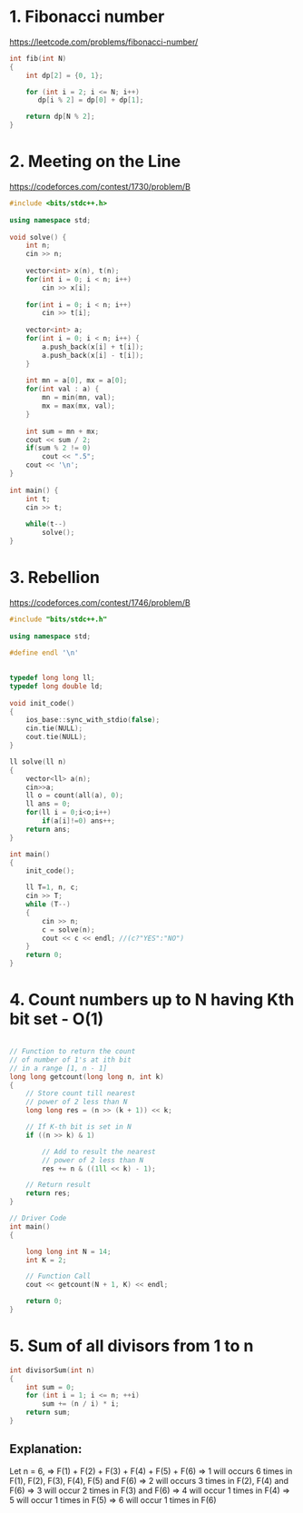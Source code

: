 # 1. Fibonacci number
https://leetcode.com/problems/fibonacci-number/


```cpp
int fib(int N) 
{
	int dp[2] = {0, 1};

	for (int i = 2; i <= N; i++)
	   dp[i % 2] = dp[0] + dp[1];

	return dp[N % 2];
}
```

# 2. Meeting on the Line
https://codeforces.com/contest/1730/problem/B

```cpp
#include <bits/stdc++.h>
 
using namespace std;
 
void solve() {
    int n;
    cin >> n;
 
    vector<int> x(n), t(n);
    for(int i = 0; i < n; i++)
        cin >> x[i];
 
    for(int i = 0; i < n; i++)
        cin >> t[i];
 
    vector<int> a;
    for(int i = 0; i < n; i++) {
        a.push_back(x[i] + t[i]);
        a.push_back(x[i] - t[i]);
    }
 
    int mn = a[0], mx = a[0];
    for(int val : a) {
        mn = min(mn, val);
        mx = max(mx, val);
    }
 
    int sum = mn + mx;
    cout << sum / 2;
    if(sum % 2 != 0)
        cout << ".5";
    cout << '\n';
}
 
int main() {
    int t;
    cin >> t;
 
    while(t--)
        solve();
}
```
# 3. Rebellion
https://codeforces.com/contest/1746/problem/B

```cpp
#include "bits/stdc++.h"
 
using namespace std;
 
#define endl '\n'

 
typedef long long ll;
typedef long double ld;
 
void init_code()
{ 
    ios_base::sync_with_stdio(false);
    cin.tie(NULL);
    cout.tie(NULL);
}

ll solve(ll n)
{
    vector<ll> a(n);
    cin>>a;
    ll o = count(all(a), 0);
    ll ans = 0;
    for(ll i = 0;i<o;i++)
        if(a[i]!=0) ans++;
    return ans;
}

int main()
{
    init_code();

    ll T=1, n, c;
    cin >> T;
    while (T--)
    {
        cin >> n;
        c = solve(n);
        cout << c << endl; //(c?"YES":"NO")
    }
    return 0;
}
```
# 4. Count numbers up to N having Kth bit set -  O(1)

```cpp

// Function to return the count
// of number of 1's at ith bit
// in a range [1, n - 1]
long long getcount(long long n, int k)
{
	// Store count till nearest
	// power of 2 less than N
	long long res = (n >> (k + 1)) << k;

	// If K-th bit is set in N
	if ((n >> k) & 1)

		// Add to result the nearest
		// power of 2 less than N
		res += n & ((1ll << k) - 1);

	// Return result
	return res;
}

// Driver Code
int main()
{

	long long int N = 14;
	int K = 2;

	// Function Call
	cout << getcount(N + 1, K) << endl;

	return 0;
}

```

# 5. Sum of all divisors from 1 to n

```cpp
int divisorSum(int n)
{
    int sum = 0;
    for (int i = 1; i <= n; ++i)
        sum += (n / i) * i;
    return sum;
}
```
## Explanation:
Let n = 6,
=> F(1) + F(2) + F(3) + F(4) + F(5) + F(6)
=> 1 will occurs 6 times in F(1), F(2),
   F(3), F(4), F(5) and F(6)
=> 2 will occurs 3 times in F(2), F(4) and
   F(6)
=> 3 will occur 2 times in F(3) and F(6)
=> 4 will occur 1 times in F(4)
=> 5 will occur 1 times in F(5)
=> 6 will occur 1 times in F(6)